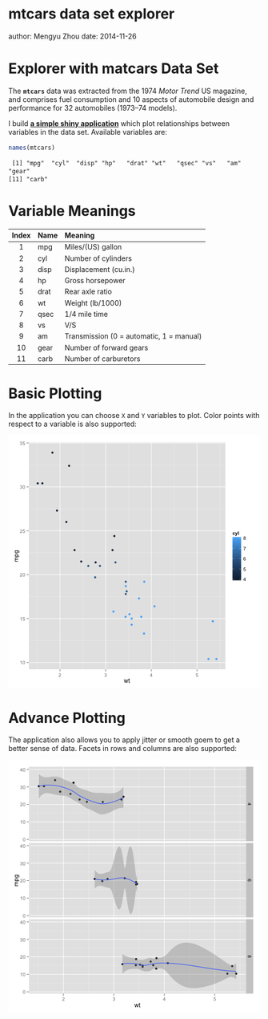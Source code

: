 mtcars data set explorer
========================================================
author: Mengyu Zhou
date: 2014-11-26

Explorer with matcars Data Set
========================================================

The **`mtcars`** data was extracted from the 1974 _Motor Trend_ US magazine, and comprises fuel consumption and 10 aspects of automobile design and performance for 32 automobiles (1973–74 models).

I build **[a simple shiny application](http://zmoony.shinyapps.io/mtcars)** which plot relationships between variables in the data set. Available variables are:

```r
names(mtcars)
```

```
 [1] "mpg"  "cyl"  "disp" "hp"   "drat" "wt"   "qsec" "vs"   "am"   "gear"
[11] "carb"
```

Variable Meanings
========================================================
| Index | Name | Meaning  |
| :---: | ---- | :------- |
| 1     | mpg  | Miles/(US) gallon |
| 2     | cyl  | Number of cylinders |
| 3     | disp | Displacement (cu.in.) |
| 4     | hp   | Gross horsepower |
| 5     | drat | Rear axle ratio |
| 6     | wt   | Weight (lb/1000) |
| 7     | qsec | 1/4 mile time |
| 8     | vs   | V/S |
| 9     | am   | Transmission (0 = automatic, 1 = manual) |
| 10    | gear | Number of forward gears |
| 11    | carb | Number of carburetors |

Basic Plotting
========================================================
In the application you can choose `X` and `Y` variables to plot. Color points with respect to a variable is also supported:

![plot of chunk unnamed-chunk-2](mtcars-explorer-figure/unnamed-chunk-2-1.png) 

Advance Plotting
========================================================
The application also allows you to apply jitter or smooth goem to get a better sense of data. Facets in rows and columns are also supported:

![plot of chunk unnamed-chunk-3](mtcars-explorer-figure/unnamed-chunk-3-1.png) 
